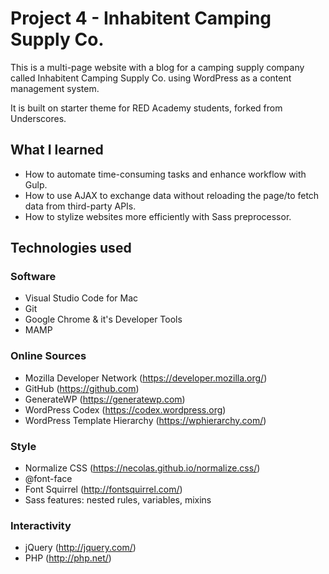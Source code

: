 # Project 4 - Inhabitent Camping Supply Co.

This is a multi-page website with a blog for a camping supply company called Inhabitent Camping Supply Co. using WordPress as a content management system.

It is built on starter theme for RED Academy students, forked from Underscores.

## What I learned

- How to automate time-consuming tasks and enhance workflow with Gulp.
- How to use AJAX to exchange data without reloading the page/to fetch data from third-party APIs.
- How to stylize websites more efficiently with Sass preprocessor.

## Technologies used

### Software
- Visual Studio Code for Mac
- Git
- Google Chrome & it's Developer Tools
- MAMP

### Online Sources
- Mozilla Developer Network (https://developer.mozilla.org/)
- GitHub (https://github.com)
- GenerateWP (https://generatewp.com)
- WordPress Codex (https://codex.wordpress.org)
- WordPress Template Hierarchy (https://wphierarchy.com/)

### Style
- Normalize CSS (https://necolas.github.io/normalize.css/)
- @font-face
- Font Squirrel (http://fontsquirrel.com/)
- Sass features: nested rules, variables, mixins

### Interactivity
- jQuery (http://jquery.com/)
- PHP (http://php.net/)
